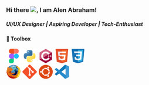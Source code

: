 ### <p>Hi there <img src="https://raw.githubusercontent.com/MartinHeinz/MartinHeinz/master/wave.gif" width="20px" >, I am Alen Abraham! </p>

##### <p> UI/UX Designer | Aspiring Developer | Tech-Enthusiast </p>

#### <p>🧰 Toolbox </p>

<div>
  <img src = "https://github.com/devicons/devicon/blob/master/icons/figma/figma-original.svg" alt = "Figma Logo" width = "40px" height = "40px" /> <img src = "https://github.com/devicons/devicon/blob/master/icons/python/python-original.svg" alt = "Python Logo" width = "40px" height = "40px" /> <img src = "https://github.com/devicons/devicon/blob/master/icons/cplusplus/cplusplus-original.svg" alt = "C++Logo" width = "40px" height = "40px" /> <img src = "https://github.com/devicons/devicon/blob/master/icons/html5/html5-original.svg" alt = "HTML5 Logo" width = "40px" height = "40px" /> <img src = "https://github.com/devicons/devicon/blob/master/icons/css3/css3-original.svg" alt = "CSS3 Logo" width = "40px" height = "40px" />
</div> 
  <div> 
  <img src = "https://github.com/devicons/devicon/blob/master/icons/firefox/firefox-original.svg" alt = "Firefox Logo" width = "40px" height = "40px" /> 
  <img src = "https://github.com/devicons/devicon/blob/master/icons/git/git-original.svg" alt = "Git Logo" width = "40px" height = "40px" /> <img src = "https://github.com/devicons/devicon/blob/master/icons/ubuntu/ubuntu-plain.svg" alt = "Ubuntu Logo" width = "40px" height = "40px" /> <img src = "https://github.com/devicons/devicon/blob/master/icons/vscode/vscode-original.svg" alt = "VS Code Logo" width = "40px" height = "40px" /> 
</div>

<!--
**Alenabraham07/Alenabraham07** is a ✨ _special_ ✨ repository because its `README.md` (this file) appears on your GitHub profile.

Here are some ideas to get you started:

- 🔭 I’m currently working on ...
- 🌱 I’m currently learning ...
- 👯 I’m looking to collaborate on ...
- 🤔 I’m looking for help with ...
- 💬 Ask me about ...
- 📫 How to reach me: ...
- 😄 Pronouns: ...
- ⚡ Fun fact: ...
-->

